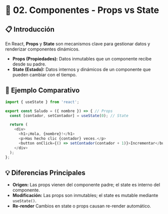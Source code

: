 # 🚀 02. Componentes - Props vs State

## 📋 Introducción
En React, **Props** y **State** son mecanismos clave para gestionar datos y renderizar componentes dinámicos.

* **Props (Propiedades):** Datos inmutables que un componente recibe desde su padre.
* **State (Estado):** Datos internos y dinámicos de un componente que pueden cambiar con el tiempo.

## 🧩 Ejemplo Comparativo

```js
import { useState } from 'react';

export const Saludo = ({ nombre }) => { // Props
  const [contador, setContador] = useState(0); // State

  return (
    <div>
      <h1>¡Hola, {nombre}!</h1>
      <p>Has hecho clic {contador} veces.</p>
      <button onClick={() => setContador(contador + 1)}>Incrementar</button>
    </div>
  );
};
```

## 💡 Diferencias Principales
* **Origen:** Las props vienen del componente padre; el state es interno del componente.
* **Modificación:** Las props son inmutables; el state es mutable mediante `useState()`.
* **Re-render** Cambios en state o props causan re-render automático.